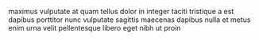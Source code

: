 maximus vulputate at quam tellus dolor in integer taciti tristique a est dapibus
porttitor nunc vulputate sagittis maecenas dapibus nulla et metus enim urna
velit pellentesque libero eget nibh ut proin